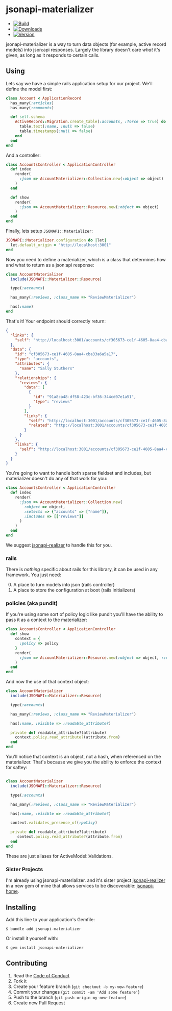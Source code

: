 # jsonapi-materializer

  - [![Build](http://img.shields.io/travis-ci/krainboltgreene/jsonapi-materializer.rb.svg?style=flat-square)](https://travis-ci.org/krainboltgreene/jsonapi-materializer.rb)
  - [![Downloads](http://img.shields.io/gem/dtv/jsonapi-materializer.svg?style=flat-square)](https://rubygems.org/gems/jsonapi-materializer)
  - [![Version](http://img.shields.io/gem/v/jsonapi-materializer.svg?style=flat-square)](https://rubygems.org/gems/jsonapi-materializer)

jsonapi-materializer is a way to turn data objects (for example, active record models) into json:api responses. Largely the library doesn't care *what* it's given, as long as it responds to certain calls.


## Using

Lets say we have a simple rails application setup for our project. We'll define the model first:

``` ruby
class Account < ApplicationRecord
  has_many(:articles)
  has_many(:comments)

  def self.schema
    ActiveRecord::Migration.create_table(:accounts, :force => true) do |table|
      table.text(:name, :null => false)
      table.timestamps(:null => false)
    end
  end
end
```

And a controller:

``` ruby
class AccountsController < ApplicationController
  def index
    render(
      :json => AccountMaterializer::Collection.new(:object => object)
    )
  end

  def show
    render(
      :json => AccountMaterializer::Resource.new(:object => object)
    )
  end
end
```

Finally, lets setup `JSONAPI::Materializer`:

``` ruby
JSONAPI::Materializer.configuration do |let|
  let.default_origin = "http://localhost:3001"
end
```

Now you need to define a materializer, which is a class that determines how and what to return as a json:api response:

``` ruby
class AccountMaterializer
  include(JSONAPI::Materializer::Resource)

  type(:accounts)

  has_many(:reviews, :class_name => "ReviewMaterializer")

  has(:name)
end
```

That's it! Your endpoint should correctly return:

``` json
{
  "links": {
    "self": "http://localhost:3001/accounts/cf305673-ce1f-4605-8aa4-cba33a6a5a17"
  },
  "data": {
    "id": "cf305673-ce1f-4605-8aa4-cba33a6a5a17",
    "type": "accounts",
    "attributes": {
      "name": "Sally Stuthers"
    },
    "relationships": {
      "reviews": {
        "data": [
          {
            "id": "91a8ca48-df58-423c-bf36-344cd07e1a51",
            "type": "reviews"
          }
        ],
        "links": {
          "self": "http://localhost:3001/accounts/cf305673-ce1f-4605-8aa4-cba33a6a5a17/relationships/reviews",
          "related": "http://localhost:3001/accounts/cf305673-ce1f-4605-8aa4-cba33a6a5a17/reviews"
        }
      }
    },
    "links": {
      "self": "http://localhost:3001/accounts/cf305673-ce1f-4605-8aa4-cba33a6a5a17"
    }
  }
}
```

You're going to want to handle both sparse fieldset and includes, but materializer doesn't do any of that work for you:

``` ruby
class AccountsController < ApplicationController
  def index
    render(
      :json => AccountMaterializer::Collection.new(
        :object => object,
        :selects => {"accounts" => ["name"]},
        :includes => [["reviews"]]
      )
    )
  end
end
```

We suggest [jsonapi-realizer](https://github.com/krainboltgreene/jsonapi-realizer.rb) to handle this for you.


### rails

There is *nothing* specific about rails for this library, it can be used in any framework. You just need:

  0. A place to turn models into json (rails controller)
  0. A place to store the configuration at boot (rails initializers)


### policies (aka pundit)

If you're using some sort of policy logic like pundit you'll have the ability to pass it as a context to the materializer:

``` ruby
class AccountsController < ApplicationController
  def show
    context = {
      :policy => policy
    }
    render(
      :json => AccountMaterializer::Resource.new(:object => object, :context => context)
    )
  end
end
```

And now the use of that context object:

``` ruby
class AccountMaterializer
  include(JSONAPI::Materializer::Resource)

  type(:accounts)

  has_many(:reviews, :class_name => "ReviewMaterializer")

  has(:name, :visible => :readable_attribute?)

  private def readable_attribute?(attribute)
    context.policy.read_attribute?(attribute.from)
  end
end
```

You'll notice that context is an object, not a hash, when referenced on the materializer. That's because we give you the ability to enforce the context for saftey:

``` ruby

class AccountMaterializer
  include(JSONAPI::Materializer::Resource)

  type(:accounts)

  has_many(:reviews, :class_name => "ReviewMaterializer")

  has(:name, :visible => :readable_attribute?)

  context.validates_presence_of(:policy)

  private def readable_attribute?(attribute)
     context.policy.read_attribute?(attribute.from)
  end
end
```

These are just aliases for ActiveModel::Validations.


### Sister Projects

I'm already using jsonapi-materializer. and it's sister project [jsonapi-realizer](https://github.com/krainboltgreene/jsonapi-realizer.rb) in a new gem of mine that allows services to be discoverable: [jsonapi-home](https://github.com/krainboltgreene/jsonapi-home.rb).


## Installing

Add this line to your application's Gemfile:

    $ bundle add jsonapi-materializer

Or install it yourself with:

    $ gem install jsonapi-materializer


## Contributing

  1. Read the [Code of Conduct](/CONDUCT.md)
  2. Fork it
  3. Create your feature branch (`git checkout -b my-new-feature`)
  4. Commit your changes (`git commit -am 'Add some feature'`)
  5. Push to the branch (`git push origin my-new-feature`)
  6. Create new Pull Request
